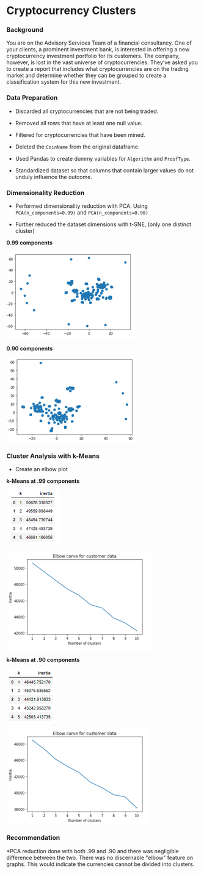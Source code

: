 # Cryptocurrency Clusters

### Background

You are on the Advisory Services Team of a financial consultancy. One of your clients, a prominent investment bank, is interested in offering a new cryptocurrency investment portfolio for its customers. The company, however, is lost in the vast universe of cryptocurrencies. They’ve asked you to create a report that includes what cryptocurrencies are on the trading market and determine whether they can be grouped to create a classification system for this new investment.


### Data Preparation

* Discarded all cryptocurrencies that are not being traded. 

* Removed all rows that have at least one null value.

* Filtered for cryptocurrencies that have been mined. 

* Deleted the `CoinName` from the original dataframe.

* Used Pandas to create dummy variables for `Algorithm` and `ProofType`.

* Standardized dataset so that columns that contain larger values do not unduly influence the outcome.

### Dimensionality Reduction

* Performed dimensionality reduction with PCA. Using `PCA(n_components=0.99)` and `PCA(n_components=0.90)` 

* Further reduced the dataset dimensions with t-SNE, (only one distinct cluster)

**0.99 components**

![scatter](scatter.png)

**0.90 components**

![scatter90](scatter90.png)

### Cluster Analysis with k-Means

* Create an elbow plot 

**k-Means at .99 components**

![inertia](inertia.png)

![elbow](elbow.png)


**k-Means at .90 components**

![inertia90](inertia90.png)

![elbow90](elbow90.png)


### Recommendation

*PCA reduction done with both .99 and .90 and there was negligible difference between the two.  There was no discernable "elbow" feature on graphs. This would indicate the currencies cannot be divided into clusters.


